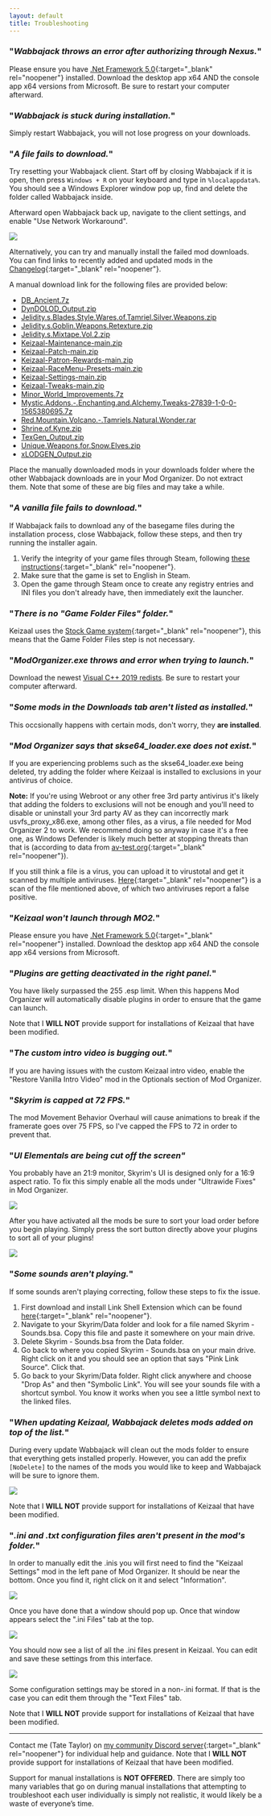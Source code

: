 ```yaml
---
layout: default
title: Troubleshooting
---
```

### "*Wabbajack throws an error after authorizing through Nexus.*"

Please ensure you have [.Net Framework 5.0](https://dotnet.microsoft.com/download/dotnet/5.0/runtime){:target="_blank" rel="noopener"} installed. Download the desktop app x64 AND the console app x64 versions from Microsoft. Be sure to restart your computer afterward.

### "*Wabbajack is stuck during installation.*"

Simply restart Wabbajack, you will not lose progress on your downloads.

### "*A file fails to download.*"

Try resetting your Wabbajack client. Start off by closing Wabbajack if it is open, then press `Windows + R` on your keyboard and type in `%localappdata%`. You should see a Windows Explorer window pop up, find and delete the folder called Wabbajack inside.

Afterward open Wabbajack back up, navigate to the client settings, and enable "Use Network Workaround".

![](https://i.ibb.co/FDPDrfk/Discord-VPN.png)

Alternatively, you can try and manually install the failed mod downloads. You can find links to recently added and updated mods in the [Changelog](https://keizaal.github.io/Keizaal/CHANGELOG.html){:target="_blank" rel="noopener"}. 

A manual download link for the following files are provided below:

- [DB_Ancient.7z](https://github.com/Keizaal/Keizaal-Miscellaneous/releases/download/Miscellaneous/DB_Ancient.7z)
- [DynDOLOD_Output.zip](https://github.com/Keizaal/Keizaal-LOD/releases/download/LOD/DynDOLOD_Output.7z)
- [Jelidity.s.Blades.Style.Wares.of.Tamriel.Silver.Weapons.zip](https://github.com/Keizaal/Keizaal-Miscellaneous/releases/download/Miscellaneous/Jelidity.s.Blades.Style.Wares.of.Tamriel.Silver.Weapons.zip)
- [Jelidity.s.Goblin.Weapons.Retexture.zip](https://github.com/Keizaal/Keizaal-Miscellaneous/releases/download/Miscellaneous/Jelidity.s.Goblin.Weapons.Retexture.zip)
- [Jelidity.s.Mixtape.Vol.2.zip](https://github.com/Keizaal/Keizaal-Miscellaneous/releases/download/Miscellaneous/Jelidity.s.Mixtape.Vol.2.zip)
- [Keizaal-Maintenance-main.zip](https://github.com/Keizaal/Keizaal-Maintenance/releases/download/Maintenance/Keizaal-Maintenance-main.zip)
- [Keizaal-Patch-main.zip](https://github.com/Keizaal/Keizaal-Patch/releases/download/Patch/Keizaal-Patch-main.zip)
- [Keizaal-Patron-Rewards-main.zip](https://github.com/Keizaal/Keizaal-Patron-Rewards/releases/download/Patron-Rewards/Keizaal-Patron-Rewards-main.zip)
- [Keizaal-RaceMenu-Presets-main.zip](https://github.com/Keizaal/Keizaal-RaceMenu-Presets/releases/download/Presets/Keizaal-RaceMenu-Presets-main.zip)
- [Keizaal-Settings-main.zip](https://github.com/Keizaal/Keizaal-Settings/releases/download/Settings/Keizaal-Settings-main.zip)
- [Keizaal-Tweaks-main.zip](https://github.com/Keizaal/Keizaal-Tweaks/releases/download/Tweaks/Keizaal-Tweaks-main.zip)
- [Minor_World_Improvements.7z](https://github.com/Keizaal/Keizaal-Miscellaneous/releases/download/Miscellaneous/Minor_World_Improvements.7z)
- [Mystic.Addons.-.Enchanting.and.Alchemy.Tweaks-27839-1-0-0-1565380695.7z](https://github.com/Keizaal/Keizaal-Miscellaneous/releases/download/Miscellaneous/Mystic.Addons.-.Enchanting.and.Alchemy.Tweaks-27839-1-0-0-1565380695.7z)
- [Red.Mountain.Volcano.-.Tamriels.Natural.Wonder.rar](https://github.com/Keizaal/Keizaal-Miscellaneous/releases/download/Miscellaneous/Red.Mountain.Volcano.-.Tamriels.Natural.Wonder.rar)
- [Shrine.of.Kyne.zip](https://github.com/Keizaal/Keizaal-Miscellaneous/releases/download/Miscellaneous/Shrine.of.Kyne.zip)
- [TexGen_Output.zip](https://github.com/Keizaal/Keizaal-LOD/releases/download/LOD/TexGen_Output.7z)
- [Unique.Weapons.for.Snow.Elves.zip](https://github.com/Keizaal/Keizaal-Miscellaneous/releases/download/Miscellaneous/Unique.Weapons.for.Snow.Elves.zip)
- [xLODGEN_Output.zip](https://github.com/Keizaal/Keizaal-LOD/releases/download/LOD/xLODGEN.Output.7z)

Place the manually downloaded mods in your downloads folder where the other Wabbajack downloads are in your Mod Organizer. Do not extract them. Note that some of these are big files and may take a while.

### "*A vanilla file fails to download.*"

If Wabbajack fails to download any of the basegame files during the installation process, close Wabbajack, follow these steps, and then try running the installer again.
1. Verify the integrity of your game files through Steam, following [these instructions](https://support.steampowered.com/kb_article.php?ref=2037-QEUH-3335){:target="_blank" rel="noopener"}.
2. Make sure that the game is set to English in Steam.
3. Open the game through Steam once to create any registry entries and INI files you don't already have, then immediately exit the launcher.

### "*There is no "Game Folder Files" folder.*"

Keizaal uses the [Stock Game system](https://github.com/wabbajack-tools/wabbajack/wiki/Keeping-The-Game-Folder-Clean-(via-local-game-installs)){:target="_blank" rel="noopener"}, this means that the Game Folder Files step is not necessary.

### "*ModOrganizer.exe throws and error when trying to launch.*"

Download the newest [Visual C++ 2019 redists](https://aka.ms/vs/16/release/vc_redist.x64.exe). Be sure to restart your computer afterward.

### "*Some mods in the Downloads tab aren't listed as installed.*"

This occsionally happens with certain mods, don't worry, they **are installed**.

### "*Mod Organizer says that skse64_loader.exe does not exist.*"

If you are experiencing problems such as the skse64_loader.exe being deleted, try adding the folder where Keizaal is installed to exclusions in your antivirus of choice.

**Note:** If you're using Webroot or any other free 3rd party antivirus it's likely that adding the folders to exclusions will not be enough and you'll need to disable or uninstall your 3rd party AV as they can incorrectly mark usvfs_proxy_x86.exe, among other files, as a virus, a file needed for Mod Organizer 2 to work. We recommend doing so anyway in case it's a free one, as Windows Defender is likely much better at stopping threats than that is (according to data from [av-test.org](https://www.av-test.org/en/antivirus/home-windows/){:target="_blank" rel="noopener"}).

If you still think a file is a virus, you can upload it to virustotal and get it scanned by multiple antiviruses. [Here](https://www.virustotal.com/gui/file/356c029b7bf0bed41460ceacf2c756560101b9b0977c349925d81d76392dd0c4/detection){:target="_blank" rel="noopener"} is a scan of the file mentioned above, of which two antiviruses report a false positive.

### "*Keizaal won't launch through MO2.*"

Please ensure you have [.Net Framework 5.0](https://dotnet.microsoft.com/download/dotnet/5.0/runtime){:target="_blank" rel="noopener"} installed. Download the desktop app x64 AND the console app x64 versions from Microsoft.

### "*Plugins are getting deactivated in the right panel.*"

You have likely surpassed the 255 .esp limit. When this happens Mod Organizer will automatically disable plugins in order to ensure that the game can launch.

Note that I **WILL NOT** provide support for installations of Keizaal that have been modified.

### "*The custom intro video is bugging out.*"

If you are having issues with the custom Keizaal intro video, enable the "Restore Vanilla Intro Video" mod in the Optionals section of Mod Organizer.

### "*Skyrim is capped at 72 FPS.*"

The mod Movement Behavior Overhaul will cause animations to break if the framerate goes over 75 FPS, so I've capped the FPS to 72 in order to prevent that.

### "*UI Elementals are being cut off the screen"*

You probably have an 21:9 monitor, Skyrim's UI is designed only for a 16:9 aspect ratio. To fix this simply enable all the mods under "Ultrawide Fixes" in Mod Organizer.

![](https://raw.githubusercontent.com/Keizaal/Keizaal/main/assets/images/installation%20guide/18.%20Optional%20Mods.png)

After you have activated all the mods be sure to sort your load order before you begin playing. Simply press the sort button directly above your plugins to sort all of your plugins!

![](https://raw.githubusercontent.com/PierreDespereaux/Keizaal/main/assets/images/installation%20guide/11.%20LOOT.png)

### "*Some sounds aren't playing.*"

If some sounds aren't playing correcting, follow these steps to fix the issue.
1. First download and install Link Shell Extension which can be found [here](http://schinagl.priv.at/nt/hardlinkshellext/linkshellextension.html){:target="_blank" rel="noopener"}.
2. Navigate to your Skyrim/Data folder and look for a file named Skyrim - Sounds.bsa. Copy this file and paste it somewhere on your main drive.
3. Delete Skyrim - Sounds.bsa from the Data folder.
4. Go back to where you copied Skyrim - Sounds.bsa on your main drive. Right click on it and you should see an option that says "Pink Link Source". Click that.
5. Go back to your Skyrim/Data folder. Right click anywhere and choose "Drop As" and then "Symbolic Link". You will see your sounds file with a shortcut symbol. You know it works when you see a little symbol next to the linked files.

### "*When updating Keizaal, Wabbajack deletes mods added on top of the list.*"

During every update Wabbajack will clean out the mods folder to ensure that everything gets installed properly. However, you can add the prefix `[NoDelete]` to the names of the mods you would like to keep and Wabbajack will be sure to ignore them.

![](https://raw.githubusercontent.com/PierreDespereaux/Keizaal/main/assets/images/installation%20guide/12.%20No%20Delete.PNG)

Note that I **WILL NOT** provide support for installations of Keizaal that have been modified.

### "*.ini and .txt configuration files aren't present in the mod's folder.*"

In order to manually edit the .inis you will first need to find the "Keizaal Settings" mod in the left pane of Mod Organizer. It should be near the bottom. Once you find it, right click on it and select "Information".

![](https://raw.githubusercontent.com/PierreDespereaux/Keizaal/main/assets/images/installation%20guide/8.%20Keizaal%20Settings.PNG)

Once you have done that a window should pop up. Once that window appears select the ".ini Files" tab at the top.

![](https://raw.githubusercontent.com/PierreDespereaux/Keizaal/main/assets/images/installation%20guide/9.%20Navigate%20to%20.inis.PNG)

You should now see a list of all the .ini files present in Keizaal. You can edit and save these settings from this interface.

![](https://raw.githubusercontent.com/PierreDespereaux/Keizaal/main/assets/images/installation%20guide/10.%20Edit%20.inis.PNG)

Some configuration settings may be stored in a non-.ini format. If that is the case you can edit them through the "Text Files" tab.

Note that I **WILL NOT** provide support for installations of Keizaal that have been modified.

---

Contact me (Tate Taylor) on [my community Discord server](https://discord.gg/eYZJFP8){:target="_blank" rel="noopener"} for individual help and guidance. Note that I **WILL NOT** provide support for installations of Keizaal that have been modified.

Support for manual installations is **NOT OFFERED**. There are simply too many variables that go on during manual installations that attempting to troubleshoot each user individually is simply not realistic, it would likely be a waste of everyone’s time.
